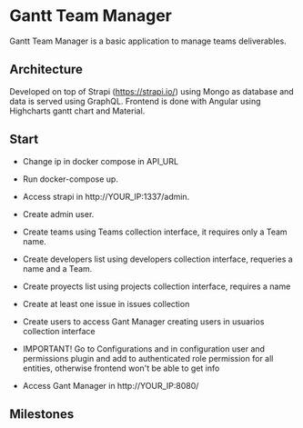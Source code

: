 # Gantt Team Manager

Gantt Team Manager is a basic application to manage teams deliverables.

## Architecture

Developed on top of Strapi (https://strapi.io/) using Mongo as database and data is served using GraphQL. Frontend is done with Angular using Highcharts gantt chart and Material.

## Start
- Change ip in docker compose in API_URL
- Run docker-compose up.

- Access strapi in http://YOUR_IP:1337/admin.
- Create admin user.
- Create teams using Teams collection interface, it requires only a Team name.
- Create developers list using developers collection interface, requeries a name and a Team.
- Create proyects list using projects collection interface, requires a name
- Create at least one issue in issues collection
- Create users to access Gant Manager creating users in usuarios collection interface
- IMPORTANT! Go to Configurations and in configuration user and permissions plugin and add to authenticated role permission for all entities, otherwise frontend won't be able to get info

- Access Gant Manager in http://YOUR_IP:8080/


## Milestones
